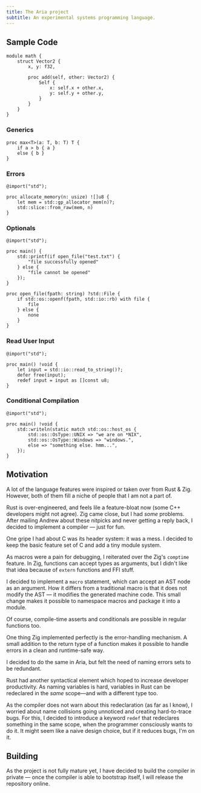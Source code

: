 ```yaml
---
title: The Aria project
subtitle: An experimental systems programming language.
---
```


## Sample Code 

```
module math {
	struct Vector2 {
		x, y: f32,

		proc add(self, other: Vector2) {
			Self {
				x: self.x + other.x,
				y: self.y + other.y,
			}
		}
	}
}
```

### Generics

```
proc max<T>(a: T, b: T) T {
	if a > b { a }
	else { b }
}
```

### Errors

```
@import("std");

proc allocate_memory(n: usize) ![]u8 {
	let mem = std::gp_allocator_mem(n)?;
	std::slice::from_raw(mem, n)
}
```

### Optionals

```
@import("std");

proc main() {
	std::printf(if open_file("test.txt") {
		"file successfully opened"
	} else {
		"file cannot be opened"
	});
}

proc open_file(fpath: string) ?std::File {
	if std::os::openf(fpath, std::io::rb) with file {
		file
	} else {
		none
	}
}
```

### Read User Input

```
@import("std");

proc main() !void {
	let input = std::io::read_to_string()?;
	defer free(input);
	redef input = input as []const u8;
}
```

### Conditional Compilation

```
@import("std");

proc main() !void {
	std::writeln(static match std::os::host_os {
		std::os::OsType::UNIX => "we are on *NIX",
		std::os::OsType::Windows => "windows.",
		else => "something else. hmm...",
	});
}
```

## Motivation

A lot of the language features were inspired or taken over from Rust & Zig.
However, both of them fill a niche of people that I am not a part of.

Rust is over-engineered, and feels lile a feature-bloat now (some C++
developers might not agree). Zig came close, but I had _some_ problems. After
mailing Andrew about these nitpicks and never getting a reply back, I decided
to implement a compiler — just for fun.

One gripe I had about C was its header system: it was a mess. I decided to keep
the basic feature set of C and add a tiny module system. 

As macros were a pain for debugging, I reiterated over the Zig's `comptime`
feature. In Zig, functions can accept types as arguments, but I didn't like
that idea because of `extern` functions and FFI stuff.

I decided to implement a `macro` statement, which can accept an AST node as an
argument. How it differs from a traditional macro is that it does not modify
the AST — it modifies the generated machine code. This small change makes it
possible to namespace macros and package it into a module.

Of course, compile-time asserts and conditionals are possible in regular
functions too. 

One thing Zig implemented perfectly is the error-handling mechanism. A small
addition to the return type of a function makes it possible to handle errors in
a clean and runtime-safe way. 

I decided to do the same in Aria, but felt the need of naming errors sets to be
redundant.

Rust had another syntactical element which hoped to increase developer
productivity. As naming variables is hard, variables in Rust can be redeclared
in the _same_ scope—and with a different type too. 

As the compiler does not warn about this redeclaration (as far as I know), I
worried about name collisions going unnoticed and creating hard-to-trace bugs.
For this, I decided to introduce a keyword `redef` that redeclares something in
the same scope, when the programmer consciously wants to do it. It might seem
like a naive design choice, but if it reduces bugs, I'm on it.

## Building

As the project is not fully mature yet, I have decided to build the compiler in
private — once the compiler is able to bootstrap itself, I will release the
repository online.

